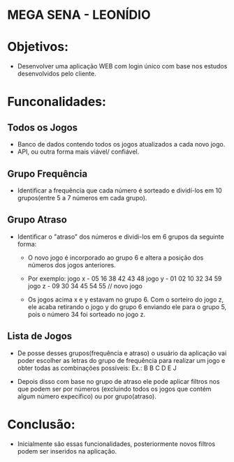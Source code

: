 # MEGA SENA - LEONÍDIO

# Objetivos:

- Desenvolver uma aplicação WEB com login único com base nos estudos desenvolvidos pelo cliente.

# Funconalidades:

## Todos os Jogos

- Banco de dados contendo todos os jogos atualizados a cada novo jogo.
- API, ou outra forma mais viável/ confiável.

## Grupo Frequência

- Identificar a frequência que cada número é sorteado e dividí-los em 10 grupos(entre 5 a 7 números em cada grupo).

## Grupo Atraso

- Identificar o "atraso" dos números e dividi-los em 6 grupos da seguinte forma:

  - O novo jogo é incorporado ao grupo 6 e altera a posição dos números dos jogos anteriores.

  - Por exemplo:
    jogo x - 05 16 38 42 43 48
    jogo y - 01 02 10 32 34 59
    jogo z - 09 30 34 45 54 55 // novo jogo

  - Os jogos acima x e y estavam no grupo 6. Com o sorteiro do jogo z, ele acaba retirando o jogo y do grupo 6 enviando ele para o grupo 5, pois o número 34 foi sorteado no jogo z.

## Lista de Jogos

- De posse desses grupos(frequência e atraso) o usuário da aplicação vai poder escolher as letras do grupo de frequência para realizar um jogo e obter todas as combinações possíveis:
  Ex.: B B C D E J

- Depois disso com base no grupo de atraso ele pode aplicar filtros nos que podem ser por números (excluindo todos os jogos que contém algum número expecífico) ou por grupo(atraso).

# Conclusão:

- Inicialmente são essas funcionalidades, posteriormente novos filtros podem ser inseridos na aplicação.
